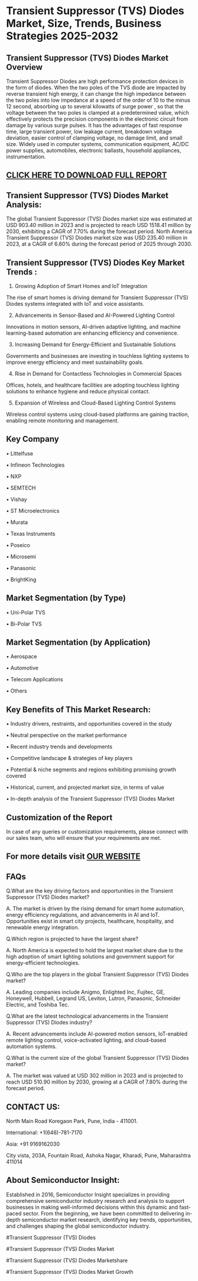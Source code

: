 Transient Suppressor (TVS) Diodes Market, Size, Trends, Business Strategies 2025-2032
=
Transient Suppressor (TVS) Diodes Market Overview
-
Transient Suppressor Diodes are high performance protection devices in the form of diodes. When the two poles of the TVS diode are impacted by reverse transient high energy, it can change the high impedance between the two poles into low impedance at a speed of the order of 10 to the minus 12 second, absorbing up to several kilowatts of surge power , so that the voltage between the two poles is clamped at a predetermined value, which effectively protects the precision components in the electronic circuit from damage by various surge pulses. It has the advantages of fast response time, large transient power, low leakage current, breakdown voltage deviation, easier control of clamping voltage, no damage limit, and small size. Widely used in computer systems, communication equipment, AC/DC power supplies, automobiles, electronic ballasts, household appliances, instrumentation.

[CLICK HERE TO DOWNLOAD FULL REPORT](https://semiconductorinsight.com/report/transient-suppressor-tvs-diodes-market/)
-
Transient Suppressor (TVS) Diodes Market Analysis:
-
The global Transient Suppressor (TVS) Diodes market size was estimated at USD 903.40 million in 2023 and is projected to reach USD 1518.41 million by 2030, exhibiting a CAGR of 7.70% during the forecast period.
North America Transient Suppressor (TVS) Diodes market size was USD 235.40 million in 2023, at a CAGR of 6.60% during the forecast period of 2025 through 2030.

Transient Suppressor (TVS) Diodes Key Market Trends  :
-
1.	Growing Adoption of Smart Homes and IoT Integration

The rise of smart homes is driving demand for Transient Suppressor (TVS) Diodes systems integrated with IoT and voice assistants.

2.	Advancements in Sensor-Based and AI-Powered Lighting Control

Innovations in motion sensors, AI-driven adaptive lighting, and machine learning-based automation are enhancing efficiency and convenience.

3.	Increasing Demand for Energy-Efficient and Sustainable Solutions

Governments and businesses are investing in touchless lighting systems to improve energy efficiency and meet sustainability goals.

4.	Rise in Demand for Contactless Technologies in Commercial Spaces

Offices, hotels, and healthcare facilities are adopting touchless lighting solutions to enhance hygiene and reduce physical contact.

5.	Expansion of Wireless and Cloud-Based Lighting Control Systems

Wireless control systems using cloud-based platforms are gaining traction, enabling remote monitoring and management.

Key Company
-
•	Littelfuse

•	Infineon Technologies

•	NXP

•	SEMTECH

•	Vishay

•	ST Microelectronics

•	Murata

•	Texas Instruments

•	Poseico

•	Microsemi

•	Panasonic

•	BrightKing

Market Segmentation (by Type)
-
•	Uni-Polar TVS

•	Bi-Polar TVS

Market Segmentation (by Application)
-
•	Aerospace

•	Automotive

•	Telecom Applications

•	Others

Key Benefits of This Market Research:
-
•	Industry drivers, restraints, and opportunities covered in the study

•	Neutral perspective on the market performance

•	Recent industry trends and developments

•	Competitive landscape & strategies of key players

•	Potential & niche segments and regions exhibiting promising growth covered

•	Historical, current, and projected market size, in terms of value

•	In-depth analysis of the Transient Suppressor (TVS) Diodes Market

Customization of the Report
-
In case of any queries or customization requirements, please connect with our sales team, who will ensure that your requirements are met.

For more details visit [OUR WEBSITE](https://semiconductorinsight.com/report/transient-suppressor-tvs-diodes-market/)
-
FAQs
-
Q.What are the key driving factors and opportunities in the Transient Suppressor (TVS) Diodes market?

A. The market is driven by the rising demand for smart home automation, energy efficiency regulations, and advancements in AI and IoT. Opportunities exist in smart city projects, healthcare, hospitality, and renewable energy integration.

Q.Which region is projected to have the largest share?

A. North America is expected to hold the largest market share due to the high adoption of smart lighting solutions and government support for energy-efficient technologies.

Q.Who are the top players in the global Transient Suppressor (TVS) Diodes market?

A. Leading companies include Anigmo, Enlighted Inc, Fujitec, GE, Honeywell, Hubbell, Legrand US, Leviton, Lutron, Panasonic, Schneider Electric, and Toshiba Tec.

Q.What are the latest technological advancements in the Transient Suppressor (TVS) Diodes industry?

A. Recent advancements include AI-powered motion sensors, IoT-enabled remote lighting control, voice-activated lighting, and cloud-based automation systems.

Q.What is the current size of the global Transient Suppressor (TVS) Diodes market?

A. The market was valued at USD 302 million in 2023 and is projected to reach USD 510.90 million by 2030, growing at a CAGR of 7.80% during the forecast period.

CONTACT US:
-
North Main Road Koregaon Park, Pune, India - 411001.

International: +1(646)-781-7170

Asia: +91 9169162030

City vista, 203A, Fountain Road, Ashoka Nagar, Kharadi, Pune, Maharashtra 411014

About Semiconductor Insight:
-
Established in 2016, Semiconductor Insight specializes in providing comprehensive semiconductor industry research and analysis to support businesses in making well-informed decisions within this dynamic and fast-paced sector. From the beginning, we have been committed to delivering in-depth semiconductor market research, identifying key trends, opportunities, and challenges shaping the global semiconductor industry.

#Transient Suppressor (TVS) Diodes

#Transient Suppressor (TVS) Diodes Market

#Transient Suppressor (TVS) Diodes Marketshare

#Transient Suppressor (TVS) Diodes Market Growth




